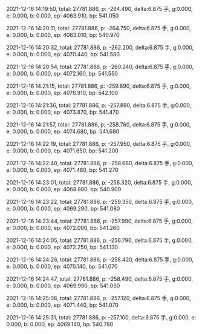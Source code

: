 2021-12-16 14:19:50, total: 27781.886, p: -264.490, delta:6.875 手, g:0.000, e: 0.000, b: 0.000, ep: 4063.910, bp: 541.050

2021-12-16 14:20:11, total: 27781.886, p: -264.750, delta:6.875 手, g:0.000, e: 0.000, b: 0.000, ep: 4063.010, bp: 540.970

2021-12-16 14:20:32, total: 27781.886, p: -262.200, delta:6.875 手, g:0.000, e: 0.000, b: 0.000, ep: 4070.440, bp: 541.580

2021-12-16 14:20:54, total: 27781.886, p: -260.240, delta:6.875 手, g:0.000, e: 0.000, b: 0.000, ep: 4072.160, bp: 541.550

2021-12-16 14:21:15, total: 27781.886, p: -259.890, delta:6.875 手, g:0.000, e: 0.000, b: 0.000, ep: 4076.910, bp: 542.100

2021-12-16 14:21:36, total: 27781.886, p: -257.890, delta:6.875 手, g:0.000, e: 0.000, b: 0.000, ep: 4073.870, bp: 541.470

2021-12-16 14:21:57, total: 27781.886, p: -258.760, delta:6.875 手, g:0.000, e: 0.000, b: 0.000, ep: 4074.680, bp: 541.680

2021-12-16 14:22:19, total: 27781.886, p: -257.950, delta:6.875 手, g:0.000, e: 0.000, b: 0.000, ep: 4071.650, bp: 541.200

2021-12-16 14:22:40, total: 27781.886, p: -258.680, delta:6.875 手, g:0.000, e: 0.000, b: 0.000, ep: 4071.480, bp: 541.270

2021-12-16 14:23:01, total: 27781.886, p: -258.320, delta:6.875 手, g:0.000, e: 0.000, b: 0.000, ep: 4068.880, bp: 540.900

2021-12-16 14:23:22, total: 27781.886, p: -259.350, delta:6.875 手, g:0.000, e: 0.000, b: 0.000, ep: 4069.290, bp: 541.080

2021-12-16 14:23:44, total: 27781.886, p: -257.990, delta:6.875 手, g:0.000, e: 0.000, b: 0.000, ep: 4072.090, bp: 541.260

2021-12-16 14:24:05, total: 27781.886, p: -256.790, delta:6.875 手, g:0.000, e: 0.000, b: 0.000, ep: 4072.250, bp: 541.130

2021-12-16 14:24:26, total: 27781.886, p: -258.420, delta:6.875 手, g:0.000, e: 0.000, b: 0.000, ep: 4070.140, bp: 541.070

2021-12-16 14:24:47, total: 27781.886, p: -258.490, delta:6.875 手, g:0.000, e: 0.000, b: 0.000, ep: 4069.990, bp: 541.060

2021-12-16 14:25:08, total: 27781.886, p: -257.120, delta:6.875 手, g:0.000, e: 0.000, b: 0.000, ep: 4071.440, bp: 541.070

2021-12-16 14:25:31, total: 27781.886, p: -257.100, delta:6.875 手, g:0.000, e: 0.000, b: 0.000, ep: 4069.140, bp: 540.780